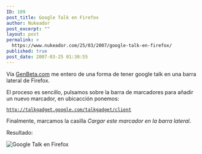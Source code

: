```yaml
---
ID: 109
post_title: Google Talk en Firefox
author: Nukeador
post_excerpt: ""
layout: post
permalink: >
  https://www.nukeador.com/25/03/2007/google-talk-en-firefox/
published: true
post_date: 2007-03-25 01:30:55
---
```

Vía <a href="http://www.genbeta.com/2007/03/24-como-poner-a-google-talk-en-el-panel-lateral-de-firefox">GenBeta.com</a> me entero de una forma de tener google talk en una barra lateral de Firefox.

El proceso es sencillo, pulsamos sobre la barra de marcadores para añadir un nuevo marcador, en ubicacción ponemos:

<code>http://talkgadget.google.com/talkgadget/client</code>

Finalmente, marcamos la casilla <em>Cargar este marcador en la barra lateral</em>.

Resultado:

<img src="http://www.genbeta.com/images/2007/03/GoogleTalkpanelFirefox.jpg" alt="Google Talk en Firefox" />